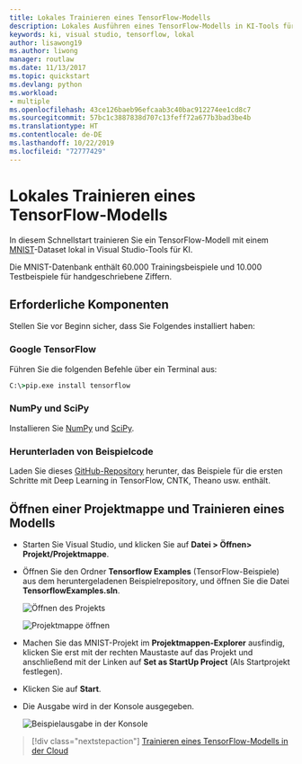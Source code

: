 ```yaml
---
title: Lokales Trainieren eines TensorFlow-Modells
description: Lokales Ausführen eines TensorFlow-Modells in KI-Tools für Visual Studio
keywords: ki, visual studio, tensorflow, lokal
author: lisawong19
ms.author: liwong
manager: routlaw
ms.date: 11/13/2017
ms.topic: quickstart
ms.devlang: python
ms.workload:
- multiple
ms.openlocfilehash: 43ce126baeb96efcaab3c40bac912274ee1cd8c7
ms.sourcegitcommit: 57bc1c3887838d707c13feff72a677b3bad3be4b
ms.translationtype: HT
ms.contentlocale: de-DE
ms.lasthandoff: 10/22/2019
ms.locfileid: "72777429"
---
```

# <a name="train-a-tensorflow-model-locally"></a>Lokales Trainieren eines TensorFlow-Modells

In diesem Schnellstart trainieren Sie ein TensorFlow-Modell mit einem [MNIST](http://yann.lecun.com/exdb/mnist/)-Dataset lokal in Visual Studio-Tools für KI.

Die MNIST-Datenbank enthält 60.000 Trainingsbeispiele und 10.000 Testbeispiele für handgeschriebene Ziffern.

## <a name="prerequisites"></a>Erforderliche Komponenten

Stellen Sie vor Beginn sicher, dass Sie Folgendes installiert haben:

### <a name="google-tensorflow"></a>Google TensorFlow

Führen Sie die folgenden Befehle über ein Terminal aus:

```cmd
C:\>pip.exe install tensorflow
```

### <a name="numpy-and-scipy"></a>NumPy und SciPy
Installieren Sie [NumPy](https://www.lfd.uci.edu/~gohlke/pythonlibs/#numpy) und [SciPy](https://www.lfd.uci.edu/~gohlke/pythonlibs/#scipy).

### <a name="download-sample-code"></a>Herunterladen von Beispielcode
Laden Sie dieses [GitHub-Repository](https://github.com/Microsoft/samples-for-ai) herunter, das Beispiele für die ersten Schritte mit Deep Learning in TensorFlow, CNTK, Theano usw. enthält.

## <a name="open-solution-and-train-model"></a>Öffnen einer Projektmappe und Trainieren eines Modells

- Starten Sie Visual Studio, und klicken Sie auf **Datei > Öffnen> Projekt/Projektmappe**.

- Öffnen Sie den Ordner **Tensorflow Examples** (TensorFlow-Beispiele) aus dem heruntergeladenen Beispielrepository, und öffnen Sie die Datei **TensorflowExamples.sln**.

   ![Öffnen des Projekts](media/tensorflow-local/open-project.png)

   ![Projektmappe öffnen](media/tensorflow-local/open-solution.png)

- Machen Sie das MNIST-Projekt im **Projektmappen-Explorer** ausfindig, klicken Sie erst mit der rechten Maustaste auf das Projekt und anschließend mit der Linken auf **Set as StartUp Project** (Als Startprojekt festlegen).

- Klicken Sie auf **Start**.

- Die Ausgabe wird in der Konsole ausgegeben.

   ![Beispielausgabe in der Konsole](media/tensorflow-local/console-output.png)

> [!div class="nextstepaction"]
> [Trainieren eines TensorFlow-Modells in der Cloud](tensorflow-vm.md)
